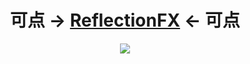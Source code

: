 <h1 align="center">可点 -> <a href="http://rfx.mve.ink/">ReflectionFX</a> <- 可点</h1>

<div align="center">
  
  [![](https://www.jitpack.io/v/MeiVinEight/ReflectionFX.svg)](https://www.jitpack.io/#MeiVinEight/ReflectionFX)
  
</div>
